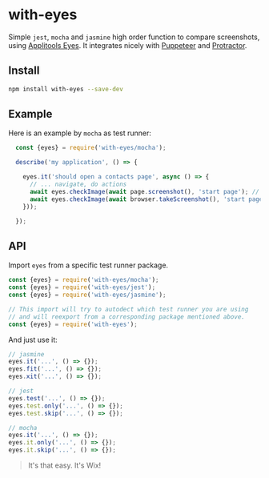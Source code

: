 # with-eyes

Simple `jest`, `mocha` and `jasmine` high order function to compare screenshots, using [Applitools Eyes](https://applitools.com/).
It integrates nicely with [Puppeteer](https://github.com/GoogleChrome/puppeteer) and [Protractor](https://github.com/angular/protractor).

## Install

```bash
npm install with-eyes --save-dev
```

## Example

Here is an example by `mocha` as test runner:

```js
  const {eyes} = require('with-eyes/mocha');

  describe('my application', () => {

    eyes.it('should open a contacts page', async () => {
      // ... navigate, do actions
      await eyes.checkImage(await page.screenshot(), 'start page'); // using puppeteer
      await eyes.checkImage(await browser.takeScreenshot(), 'start page'); // using protractor
    }));

  });
```

## API

Import `eyes` from a specific test runner package.

```js
const {eyes} = require('with-eyes/mocha');
const {eyes} = require('with-eyes/jest');
const {eyes} = require('with-eyes/jasmine');

// This import will try to autodect which test runner you are using
// and will reexport from a corresponding package mentioned above.
const {eyes} = require('with-eyes');
```

And just use it:

```js
// jasmine
eyes.it('...', () => {});
eyes.fit('...', () => {});
eyes.xit('...', () => {});

// jest
eyes.test('...', () => {});
eyes.test.only('...', () => {});
eyes.test.skip('...', () => {});

// mocha
eyes.it('...', () => {});
eyes.it.only('...', () => {});
eyes.it.skip('...', () => {});
```

> It's that easy. It's Wix!


